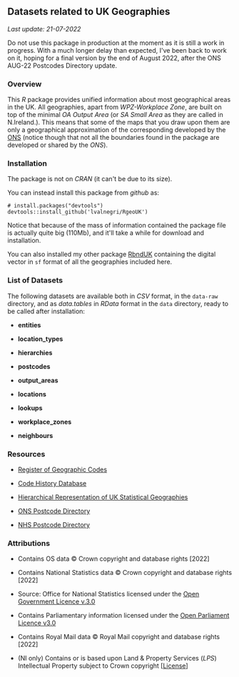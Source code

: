 ## Datasets related to UK Geographies

*Last update: 21-07-2022*

Do not use this package in production at the moment as it is still a work in progress. 
With a much longer delay than expected, I've been back to work on it, hoping for a final version by the end of August 2022, after the ONS AUG-22 Postcodes Directory update.

### Overview
This *R* package provides unified information about most geographical areas in the UK. All geographies, apart from *WPZ-Workplace Zone*, are built on top of the minimal *OA Output Area* (or *SA Small Area* as they are called in N.Ireland.). This means that some of the maps that you draw upon them are only a geographical approximation of the corresponding developed by the [ONS](https://geoportal.statistics.gov.uk/) (notice though that not all the boundaries found in the package are developed or shared by the *ONS*).


### Installation
The package is not on *CRAN* (it can't be due to its size). 

You can instead install this package from *github* as:
```
# install.packages("devtools")
devtools::install_github('lvalnegri/RgeoUK')
```

Notice that because of the mass of information contained the package file is actually quite big (110Mb), and it'll take a while for download and installation.

You can also installed my other package [RbndUK](https://github.com/lvalnegri/RbndUK) containing the digital vector in `sf` format of all the geographies included here.


### List of Datasets

The following datasets are available both in *CSV* format, in the `data-raw` directory, and as *data.tables* in *RData* format in the `data` directory, ready to be called after installation:

 - **entities**
 
 - **location_types**
 
 - **hierarchies** 
 
 - **postcodes**
 
 - **output_areas**
 
 - **locations** 
 
 - **lookups**
 
 - **workplace_zones**
 
 - **neighbours** 


### Resources

 - [Register of Geographic Codes](https://geoportal.statistics.gov.uk/search?collection=Dataset&sort=-created&tags=all(PRD_RGC))
 
 - [Code History Database](https://geoportal.statistics.gov.uk/search?collection=Dataset&sort=-created&tags=all(PRD_CHD))
 
 - [Hierarchical Representation of UK Statistical Geographies]()

 - [ONS Postcode Directory](https://geoportal.statistics.gov.uk/search?collection=Dataset&sort=-created&tags=all(PRD_ONSPD))

 - [NHS Postcode Directory](https://geoportal.statistics.gov.uk/search?collection=Dataset&sort=-created&tags=all(PRD_NHSPD))


### Attributions

 - Contains OS data © Crown copyright and database rights [2022] 
 
 - Contains National Statistics data © Crown copyright and database rights [2022] 
 
 - Source: Office for National Statistics licensed under the [Open Government Licence v.3.0](http://www.nationalarchives.gov.uk/doc/open-government-licence/version/3/)

 - Contains Parliamentary information licensed under the [Open Parliament Licence v3.0](https://www.parliament.uk/site-information/copyright/open-parliament-licence/)

 - Contains Royal Mail data © Royal Mail copyright and database rights [2022] 

 - (NI only) Contains or is based upon Land & Property Services (*LPS*) Intellectual Property subject to Crown copyright [[License](https://www.ons.gov.uk/file?uri=/methodology/geography/licences/lpsenduserlicenceoct11_tcm77-278044.doc)]
